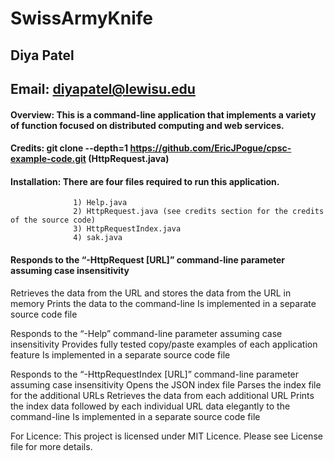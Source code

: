 # SwissArmyKnife
## Diya Patel
## Email: diyapatel@lewisu.edu

#### Overview: This is a command-line application that implements a variety of function focused on distributed computing and web services.

#### Credits: git clone --depth=1 https://github.com/EricJPogue/cpsc-example-code.git (HttpRequest.java)
#### Installation: There are four files required to run this application. 
                  1) Help.java 
                  2) HttpRequest.java (see credits section for the credits of the source code)
                  3) HttpRequestIndex.java
                  4) sak.java

#### Responds to the “-HttpRequest [URL]” command-line parameter assuming case insensitivity
  Retrieves the data from the URL and stores the data from the URL in memory
  Prints the data to the command-line
  Is implemented in a separate source code file

Responds to the “-Help” command-line parameter assuming case insensitivity
Provides fully tested copy/paste examples of each application feature
Is implemented in a separate source code file

Responds to the “-HttpRequestIndex [URL]” command-line parameter assuming case insensitivity
Opens the JSON index file
Parses the index file for the additional URLs
Retrieves the data from each additional URL
Prints the index data followed by each individual URL data elegantly to the command-line
Is implemented in a separate source code file

For Licence: This project is licensed under MIT Licence. Please see License file for more details.
